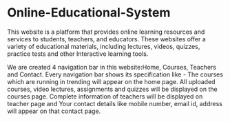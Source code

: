 # Online-Educational-System

This website is a platform that provides online learning resources and services to students, teachers, and educators. These  websites offer a variety of educational materials, including lectures, videos, quizzes, practice tests and other Interactive  learning tools.

 We are created 4 navigation bar in this website:Home, Courses, Teachers and Contact.
 Every navigation bar shows its specification like - The courses which are running in trending will appear on the home page. All uploaded courses, video lectures, assignments and quizzes will be displayed on the 
 courses page. Complete information of teachers will be displayed on teacher page and Your contact details like mobile number, email id, address will appear on that contact page.
